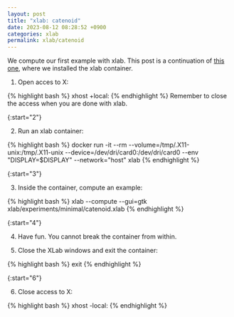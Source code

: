 ```yaml
---
layout: post
title: "xlab: catenoid"
date: 2023-08-12 08:28:52 +0900
categories: xlab
permalink: xlab/catenoid
---
```


We compute our first example with xlab.
This post is a continuation of [this one][install], where we installed the xlab container.

1. Open acces to X:

{% highlight bash %}
xhost +local:
{% endhighlight %}
Remember to close the access when you are done with xlab.

<!-- Omitting the following line will cause to start the ordering back from 0 -->

{:start="2"}

2. Run an xlab container:

{% highlight bash %}
docker run -it --rm --volume=/tmp/.X11-unix:/tmp/.X11-unix --device=/dev/dri/card0:/dev/dri/card0 --env "DISPLAY=$DISPLAY" --network="host" xlab
{% endhighlight %}

{:start="3"}

3. Inside the container, compute an example:

{% highlight bash %}
xlab --compute --gui=gtk xlab/experiments/minimal/catenoid.xlab
{% endhighlight %}

{:start="4"}

4. Have fun. You cannot break the container from within.

5. Close the XLab windows and exit the container:

{% highlight bash %}
exit
{% endhighlight %}

{:start="6"}

6. Close access to X:

{% highlight bash %}
xhost -local:
{% endhighlight %}

[install]: /xlab/install
